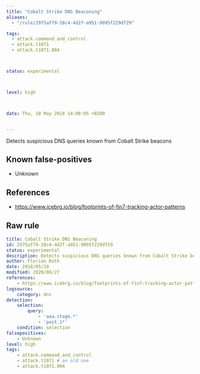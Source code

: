```yaml
---
title: "Cobalt Strike DNS Beaconing"
aliases:
  - "/rule/2975af79-28c4-4d2f-a951-9095f229df29"

tags:
  - attack.command_and_control
  - attack.t1071
  - attack.t1071.004



status: experimental



level: high



date: Thu, 10 May 2018 14:08:05 +0200


---
```


Detects suspicious DNS queries known from Cobalt Strike beacons

<!--more-->


## Known false-positives

* Unknown



## References

* https://www.icebrg.io/blog/footprints-of-fin7-tracking-actor-patterns


## Raw rule
```yaml
title: Cobalt Strike DNS Beaconing
id: 2975af79-28c4-4d2f-a951-9095f229df29
status: experimental
description: Detects suspicious DNS queries known from Cobalt Strike beacons
author: Florian Roth
date: 2018/05/10
modified: 2020/08/27
references:
    - https://www.icebrg.io/blog/footprints-of-fin7-tracking-actor-patterns
logsource:
    category: dns
detection:
    selection:
        query:
            - 'aaa.stage.*' 
            - 'post.1*'
    condition: selection
falsepositives:
    - Unknown
level: high
tags:
    - attack.command_and_control
    - attack.t1071 # an old one
    - attack.t1071.004

```
